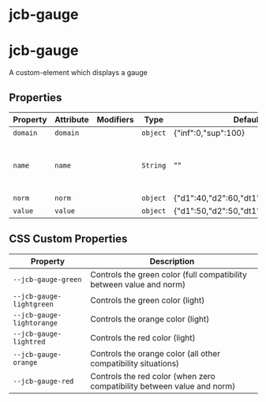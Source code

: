 
# jcb-gauge

# jcb-gauge

A custom-element which displays a gauge

## Properties

| Property                         | Attribute | Modifiers | Type                           | Default                                 | Description                                      |
|----------------------------------|-----------|-----------|--------------------------------|-----------------------------------------|--------------------------------------------------|
| `domain`                         | `domain`  |           | `object`                       | {"inf":0,"sup":100}                     |                                                  |
| `name`                           | `name`    |           | `String`                       | ""                                      | The text to display on the lower part of the gauge |
| `norm`                           | `norm`    |           | `object`                       | {"d1":40,"d2":60,"dt1":5,"dt2":5,"h":0} |                                                  |
| `value`                          | `value`   |           | `object`                       | {"d1":50,"d2":50,"dt1":2,"dt2":2,"h":0} |                                                  |


## CSS Custom Properties

| Property                  | Description                                      |
|---------------------------|--------------------------------------------------|
| `--jcb-gauge-green`       | Controls the green color (full compatibility between value and norm) |
| `--jcb-gauge-lightgreen`  | Controls the green color (light)                 |
| `--jcb-gauge-lightorange` | Controls the orange color (light)                |
| `--jcb-gauge-lightred`    | Controls the red color (light)                   |
| `--jcb-gauge-orange`      | Controls the orange color (all other compatibility situations) |
| `--jcb-gauge-red`         | Controls the red color (when zero compatibility between value and norm) |
